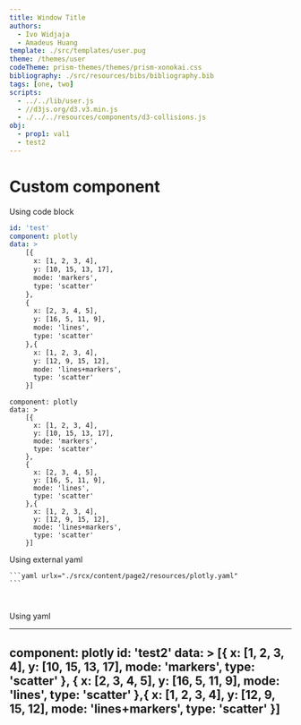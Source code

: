 ```yaml
---
title: Window Title
authors:
  - Ivo Widjaja
  - Amadeus Huang
template: ./src/templates/user.pug
theme: /themes/user
codeTheme: prism-themes/themes/prism-xonokai.css
bibliography: ./src/resources/bibs/bibliography.bib
tags: [one, two]
scripts:
  - ../../lib/user.js
  - //d3js.org/d3.v3.min.js
  - ./../../resources/components/d3-collisions.js
obj:
  - prop1: val1
  - test2
---
```


Custom component
=============

Using code block

~~~yaml
id: 'test'
component: plotly
data: >
    [{
      x: [1, 2, 3, 4],
      y: [10, 15, 13, 17],
      mode: 'markers',
      type: 'scatter'
    },
    {
      x: [2, 3, 4, 5],
      y: [16, 5, 11, 9],
      mode: 'lines',
      type: 'scatter'
    },{
      x: [1, 2, 3, 4],
      y: [12, 9, 15, 12],
      mode: 'lines+markers',
      type: 'scatter'
    }]
~~~

``` lapisby {#x .shaded .fullwidth key=val}
component: plotly
data: >
    [{
      x: [1, 2, 3, 4],
      y: [10, 15, 13, 17],
      mode: 'markers',
      type: 'scatter'
    },
    {
      x: [2, 3, 4, 5],
      y: [16, 5, 11, 9],
      mode: 'lines',
      type: 'scatter'
    },{
      x: [1, 2, 3, 4],
      y: [12, 9, 15, 12],
      mode: 'lines+markers',
      type: 'scatter'
    }]
```

Using external yaml

~~~
```yaml urlx="./srcx/content/page2/resources/plotly.yaml"
```
~~~

``` yaml url="./src/resources/codes/plotly.yaml"
```

``` lapisby src="./src/resources/codes/plotly.yaml"
```

Using yaml

---
component: plotly
id: 'test2'
data: >
    [{
      x: [1, 2, 3, 4],
      y: [10, 15, 13, 17],
      mode: 'markers',
      type: 'scatter'
    },
    {
      x: [2, 3, 4, 5],
      y: [16, 5, 11, 9],
      mode: 'lines',
      type: 'scatter'
    },{
      x: [1, 2, 3, 4],
      y: [12, 9, 15, 12],
      mode: 'lines+markers',
      type: 'scatter'
    }]
---


<div id="d3"></div>